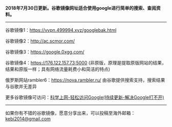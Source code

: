 **2018年7月30日更新。谷歌镜像网址适合使用google进行简单的搜索、查阅资料。** 

***

谷歌镜像1：https://vvpn.499994.xyz/googlebak.html

谷歌镜像2：http://ac.scmor.com/

谷歌镜像3：https://google.0xgg.com/

谷歌镜像4：https://176.122.157.73:5000 (非原版，原理是提取原版网站的结果，结果和原版一样；具有网络流量耗费小和简洁的特点)

俄罗斯网站rambler6：https://nova.rambler.ru/  由谷歌提供搜索支持，搜索结果与谷歌并无差异

更多谷歌镜像可访问：[科学上网-轻松访问Google(持续更新-解决Google打不开)](http://coderschool.cn/1853.html)


***

如果你有不错的谷歌镜像，愿意分享出来，可以投稿至海外邮箱：kebi2014@gmail.com
